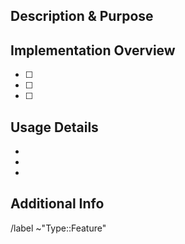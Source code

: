 ## Description & Purpose

## Implementation Overview

- [ ]
- [ ]
- [ ]

## Usage Details

-
-
-

## Additional Info

/label ~"Type::Feature"
